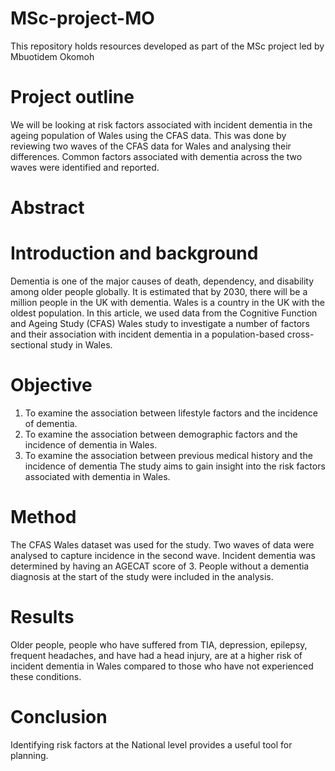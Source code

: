 # MSc-project-MO

This repository holds resources developed as part of the MSc project led by Mbuotidem Okomoh 

# Project outline

We will be looking at risk factors associated with incident dementia in the ageing population of Wales using the CFAS data. 
This was done by reviewing two waves of the CFAS data for Wales and analysing their differences. Common factors associated with dementia across the two waves were identified and reported.

# Abstract

# Introduction and background
Dementia is one of the major causes of death, dependency, and disability among older people globally. It is estimated that by 2030, there will be a million people in the UK with dementia. Wales is a country in the UK with the oldest population. In this article, we used data from the Cognitive Function and Ageing Study (CFAS) Wales study to investigate a number of factors and their association with incident dementia in a population-based cross-sectional study in Wales.

# Objective
1.	To examine the association between lifestyle factors and the incidence of dementia.
2.	To examine the association between demographic factors and the incidence of dementia in Wales.
3.	To examine the association between previous medical history and the incidence of dementia
The study aims to gain insight into the risk factors associated with dementia in Wales.

# Method
The CFAS Wales dataset was used for the study. Two waves of data were analysed to capture incidence in the second wave. Incident dementia was determined by having an AGECAT score of 3. People without a dementia diagnosis at the start of the study were included in the analysis.

# Results
Older people, people who have suffered from TIA, depression, epilepsy, frequent headaches, and have had a head injury, are at a higher risk of incident dementia in Wales compared to those who have not experienced these conditions.

# Conclusion
Identifying risk factors at the National level provides a useful tool for planning.
